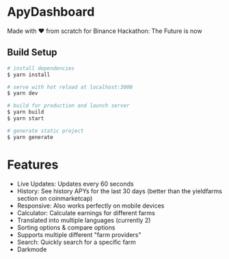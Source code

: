 # ApyDashboard

Made with ❤️ from scratch for Binance Hackathon: The Future is now

## Build Setup

```bash
# install dependencies
$ yarn install

# serve with hot reload at localhost:3000
$ yarn dev

# build for production and launch server
$ yarn build
$ yarn start

# generate static project
$ yarn generate
```

# Features
- Live Updates: Updates every 60 seconds
- History: See history APYs for the last 30 days (better than the yieldfarms section on coinmarketcap)
- Responsive: Also works perfectly on mobile devices
- Calculator: Calculate earnings for different farms
- Translated into multiple languages (currently 2)
- Sorting options & compare options
- Supports multiple different "farm providers"
- Search: Quickly search for a specific farm
- Darkmode